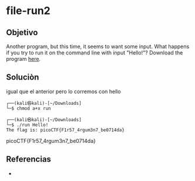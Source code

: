 # file-run2
## Objetivo
Another program, but this time, it seems to want some input. What happens if you try to run it on the command line with input "Hello!"? Download the program [here](https://artifacts.picoctf.net/c/353/run).

## Soluciòn
igual que el anterior pero lo corremos con hello
```shell
┌──(kali㉿kali)-[~/Downloads]
└─$ chmod a+x run
                                                                                 
┌──(kali㉿kali)-[~/Downloads]
└─$ ./run Hello!
The flag is: picoCTF{F1r57_4rgum3n7_be0714da}      
```
picoCTF{F1r57_4rgum3n7_be0714da} 
## Referencias
- []()